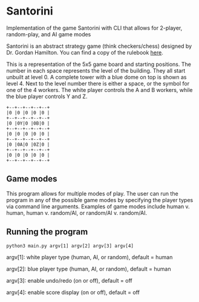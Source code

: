 # Santorini
Implementation of the game Santorini with CLI that allows for 2-player, random-play, and AI game modes

Santorini is an abstract strategy game (think checkers/chess) designed by Dr. Gordan Hamilton. You can find a copy of the rulebook [here](http://files.roxley.com/Santorini-Rulebook-Web-2016.08.14.pdf).

This is a representation of the 5x5 game board and starting positions. The number in each space represents the level of the building. They all start unbuilt at level 0. A complete tower with a blue dome on top is shown as level 4. Next to the level number there is either a space, or the symbol for one of the 4 workers. The white player controls the A and B workers, while the blue player controls Y and Z.
```
+--+--+--+--+--+
|0 |0 |0 |0 |0 |
+--+--+--+--+--+
|0 |0Y|0 |0B|0 |
+--+--+--+--+--+
|0 |0 |0 |0 |0 |
+--+--+--+--+--+
|0 |0A|0 |0Z|0 |
+--+--+--+--+--+
|0 |0 |0 |0 |0 |
+--+--+--+--+--+
```

## Game modes
This program allows for multiple modes of play. The user can run the program in any of the possible game modes by specifying the player types via command line arguments. Examples of game modes include human v. human, human v. random/AI, or random/AI v. random/AI.

## Running the program
`python3 main.py argv[1] argv[2] argv[3] argv[4]`

argv[1]: white player type (human, AI, or random), default = human

argv[2]: blue player type (human, AI, or random), default = human

argv[3]: enable undo/redo (on or off), default = off

argv[4]: enable score display (on or off), default = off
